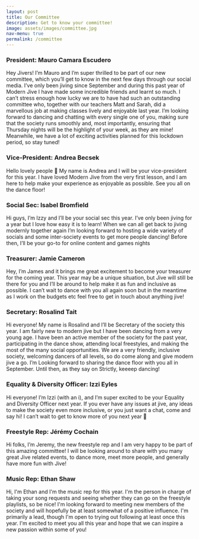```yaml
---
layout: post
title: Our Committee
description: Get to know your committee!
image: assets/images/committee.jpg
nav-menu: true
permalink: /committee
---
```


<div class="row">
	<div class="6u 12u$(small)">
		<h3>President: Mauro Camara Escudero</h3>
		<p>Hey Jivers! I’m Mauro and I’m super thrilled to be part of our new committee, which you’ll get to know in the next few days through our social media. I’ve only been jiving since September and during this past year of Modern Jive I have made some incredible friends and learnt so much. I can’t stress enough how lucky we are to have had such an outstanding committee who, together with our teachers Matt and Sarah, did a marvellous job at making classes lively and enjoyable last year. I’m looking forward to dancing and chatting with every single one of you, making sure that the society runs smoothly and, most importantly, ensuring that Thursday nights will be the highlight of your week, as they are mine! Meanwhile, we have a lot of exciting activities planned for this lockdown period, so stay tuned!</p>
	</div>
	<div class="6u$ 12u$(small)">
		<h3>Vice-President: Andrea Becsek</h3>
		<p>Hello lovely people 🙂 My name is Andrea and I will be your vice-president for this year. I have loved Modern Jive from the very first lesson, and I am here to help make your experience as enjoyable as possible. See you all on the dance floor!</p>
	</div>
	<!-- Break -->
	<div class="6u 12u$(small)">
		<h3>Social Sec: Isabel Bromfield</h3>
		<p>Hi guys, I’m Izzy and I’ll be your social sec this year. I’ve only been jiving for a year but I love how easy it is to learn! When we can all get back to jiving modernly together again I’m looking forward to hosting a wide variety of socials and some inter-society events to get more people dancing! Before then, I’ll be your go-to for online content and games nights</p>
	</div>
	<div class="6u$ 12u$(small)">
		<h3>Treasurer: Jamie Cameron</h3>
		<p>Hey, I’m James and it brings me great excitement to become your treasurer for the coming year. This year may be a unique situation, but Jive will still be there for you and I’ll be around to help make it as fun and inclusive as possible. I can’t wait to dance with you all again soon but in the meantime as I work on the budgets etc feel free to get in touch about anything jive!</p>
	</div>
	<!-- Break -->
	<div class="6u 12u$(small)">
		<h3>Secretary: Rosalind Tait</h3>
		<p>Hi everyone! My name is Rosalind and I’ll be Secretary of the society this year. I am fairly new to modern jive but I have been dancing from a very young age. I have been an active member of the society for the past year, participating in the dance show, attending local freestyles, and making the most of the many social opportunities. We are a very friendly, inclusive society, welcoming dancers of all levels, so do come along and give modern jive a go. I’m Looking forward to sharing the dance floor with you all in September. Until then, as they say on Strictly, keeeep dancing!</p>
	</div>
	<div class="6u$ 12u$(small)">
		<h3>Equality & Diversity Officer: Izzi Eyles</h3>
		<p>Hi everyone! I’m Izzi (with an i), and I’m super excited to be your Equality and Diversity Officer next year. If you ever have any issues at jive, any ideas to make the society even more inclusive, or you just want a chat, come and say hi! I can’t wait to get to know more of you next year 🙂</p>
	</div>
	<!-- Break -->
	<div class="6u 12u$(small)">
		<h3>Freestyle Rep: Jérémy Cochain</h3>
		<p>Hi folks, I’m Jeremy, the new freestyle rep and I am very happy to be part of this amazing committee! I will be looking around to share with you many great Jive related events, to dance more, meet more people, and generally have more fun with Jive!</p>
	</div>
	<div class="6u$ 12u$(small)">
		<h3>Music Rep: Ethan Shaw</h3>
		<p>Hi, I'm Ethan and I'm the music rep for this year. I'm the person in charge of taking your song requests and seeing whether they can go on the freestyle playlists, so be nice! I'm looking forward to meeting new members of the society and will hopefully be at least somewhat of a positive influence. I'm primarily a lead, though I'm open to trying out following at least once this year. I'm excited to meet you all this year and hope that we can inspire a new passion within some of you!</p>
	</div>
</div>
